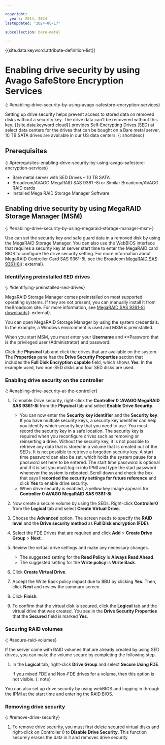 ```yaml
---

copyright:
  years: 2014, 2024
lastupdated: "2024-06-17"

subcollection: bare-metal

---
```


{{site.data.keyword.attribute-definition-list}}

# Enabling drive security by using Avago SafeStore Encryption Services
{: #enabling-drive-security-by-using-avago-safestore-encryption-services}

Setting up drive security helps prevent access to stored data on removed disks without a security key. The drive data can't be recovered without this key. {{site.data.keyword.cloud}} provides Self-Encrypting Drives (SED) at select data centers for the drives that can be bought on a Bare metal server. 10 TB SATA drives are available in our US data centers.
{: shortdesc}

## Prerequisites
{: #prerequisites-enabling-drive-security-by-using-avago-safestore-encryption-services}

* Bare metal server with SED Drives – 10 TB SATA
* Broadcom/AVAGO MegaRAID SAS 9361 -8i or Similar Broadcom/AVAGO RAID cards
* Installed Mega RAID Storage Manager Software

## Enabling drive security by using MegaRAID Storage Manager (MSM)
{: #enabling-drive-security-by-using-megaraid-storage-manager-msm-}

Use can set the security key and safe guard data in a removed disk by using the MegaRAID Storage Manager. You can also use the WebBIOS interface that requires a security key at server start time to enter the MegaRAID card BIOS to configure the drive security setting. For more information about MegaRAID Controller Card SAS 9361-8i, see the Broadcom [MegaRAID SAS 9361-8i](https://www.broadcom.com/products/storage/raid-controllers/megaraid-sas-9361-8i#documentation){: external}.

### Identifying preinstalled SED drives
{: #identifying-preinstalled-sed-drives}

MegaRAID Storage Manager comes preinstalled on most supported operating systems. If they are not present, you can manually install it from theBroadcom site. For more information, see [MegaRAID SAS 9361-8i downloads](https://www.broadcom.com/products/storage/raid-controllers/megaraid-sas-9361-8i#downloads){: external}.

You can open MegaRAID Storage Manager by using the system credentials. In the example, a Windows environment is used and MSM is preinstalled.

When you start MSM, you must enter your **Username** and **Password that is the privileged user (Administrator) and password.

Click the **Physical** tab and click the drives that are available on the system. The **Properties** pane has the **Drive Security Properties** section that includes the **Full Disk Encryption capable** field, which shows **Yes**. In the example used, two non-SED disks and four SED disks are used.

### Enabling drive security on the controller
{: #enabling-drive-security-at-the-controller}

1. To enable Drive security, right-click the **Controller 0 :AVAGO MegaRAID SAS 9361-8i** from the **Physical** tab and select **Enable Drive Security**.
   - You can now enter the **Security key identifier** and the **Security key**. If you have multiple security keys, a security key identifier can help you identify which security key that you need to use. You must record the security key in a safe location. The security key is required when you reconfigure drives such as removing or reinserting a drive. Without the security key, it is not possible to retrieve any data that is stored in a volume that is created out of the SEDs. It is not possible to retrieve a forgotten security key. A start time password can also be set, which holds the system pause for a password set here to be entered. The start time password is optional and if it is set you must log in into IPMI and type the start password whenever the system is rebooted. Scroll down and check the box that says **I recorded the security settings for future reference** and click **Yes** to enable drive security.
   - When drive security is enabled, a yellow key image appears for **Controller 0 AVAGO MegaRAID SAS 9361-8i**.

1. Now create a secure volume by using the SEDs. Right-click **Controller0** from the **Logical** tab and select **Create Virtual Drive**.
1. Choose the **Advanced** option. The screen needs to specify the **RAID level** and the **Drive security method** as **Full Disk encryption (FDE)**.
1. Select the FDE Drives that are required and click **Add** > **Create Drive Group** > **Next**.
1. Review the virtual drive settings and make any necessary changes.
   - The suggested setting for the **Read Policy** is **Always Read Ahead**.
   - The suggested setting for the **Write policy** is **Write Back**.

1. Click **Create Virtual Drive**.
1. Accept the Write Back policy impact due to BBU by clicking **Yes**. Then, click **Next** and review the summary screen.
1. Click **Finish**.
1. To confirm that the virtual disk is secured, click the **Logical** tab and the virtual drive that was created. You see in the **Drive Security Properties** that the **Secured** field is marked **Yes**.

### Securing RAID volumes
{: #secure-raid-volumes}

If the server came with RAID volumes that are already created by using SED drives, you can make the volume secure by completing the following step.

1. In the **Logical** tab, right-click **Drive Group** and select **Secure Using FDE**.

   If you mixed FDE and Non-FDE drives for a volume, then this option is not visible.
   {: note}

You can also set up drive security by using webBIOS and logging in through the IPMI at the start time and entering the RAID BIOS.

### Removing drive security
{: #remove-drive-security}

1. To remove drive security, you must first delete secured virtual disks and right-click on Controller 0 to **Disable Drive Security**. This function securely erases the data in it and removes drive security.

